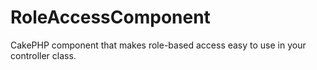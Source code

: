 RoleAccessComponent
===================

CakePHP component that makes role-based access easy to use in your controller class.